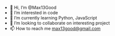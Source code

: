 - 👋 Hi, I’m @Max13Good
- 👀 I’m interested in code
- 🌱 I’m currently learning Python, JavaScript
- 💞️ I’m looking to collaborate on interesting project
- 📫 How to reach me max13good@gmail.com

<!---
Max13Good/Max13Good is a ✨ special ✨ repository because its `README.md` (this file) appears on your GitHub profile.
You can click the Preview link to take a look at your changes.
--->
